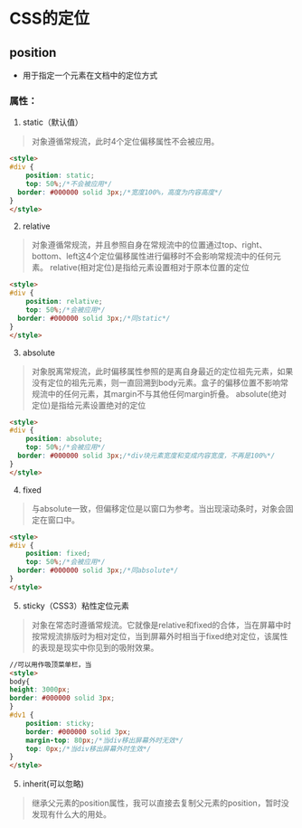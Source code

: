 # CSS的定位

## position
- 用于指定一个元素在文档中的定位方式
### 属性：

1. static（默认值）
> 对象遵循常规流，此时4个定位偏移属性不会被应用。
```html
<style>
#div {
	position: static;
	top: 50%;/*不会被应用*/
  border: #000000 solid 3px;/*宽度100%，高度为内容高度*/
}
</style>
```

2. relative
> 对象遵循常规流，并且参照自身在常规流中的位置通过top、right、bottom、left这4个定位偏移属性进行偏移时不会影响常规流中的任何元素。
> relative(相对定位)是指给元素设置相对于原本位置的定位
```html
<style>
#div {
	position: relative;
	top: 50%;/*会被应用*/
  border: #000000 solid 3px;/*同static*/
}
</style>
```

3. absolute
> 对象脱离常规流，此时偏移属性参照的是离自身最近的定位祖先元素，如果没有定位的祖先元素，则一直回溯到body元素。盒子的偏移位置不影响常规流中的任何元素，其margin不与其他任何margin折叠。
> absolute(绝对定位)是指给元素设置绝对的定位
```html
<style>
#div {
	position: absolute;
	top: 50%;/*会被应用*/
  border: #000000 solid 3px;/*div块元素宽度和变成内容宽度，不再是100%*/
}
</style>
```

4. fixed
> 与absolute一致，但偏移定位是以窗口为参考。当出现滚动条时，对象会固定在窗口中。
```html
<style>
#div {
	position: fixed;
	top: 50%;/*会被应用*/
  border: #000000 solid 3px;/*同absolute*/
}
</style>
```

5. sticky（CSS3）粘性定位元素
> 对象在常态时遵循常规流。它就像是relative和fixed的合体，当在屏幕中时按常规流排版时为相对定位，当到屏幕外时相当于fixed绝对定位，该属性的表现是现实中你见到的吸附效果。
```html
//可以用作吸顶菜单栏，当
<style>
body{
height: 3000px;
border: #000000 solid 3px;
}
#dv1 {
	position: sticky;
	border: #000000 solid 3px;
	margin-top: 80px;/*当div移出屏幕外时无效*/
	top: 0px;/*当div移出屏幕外时生效*/
}
</style>
```

5. inherit(可以忽略)
> 继承父元素的position属性，我可以直接去复制父元素的position，暂时没发现有什么大的用处。
